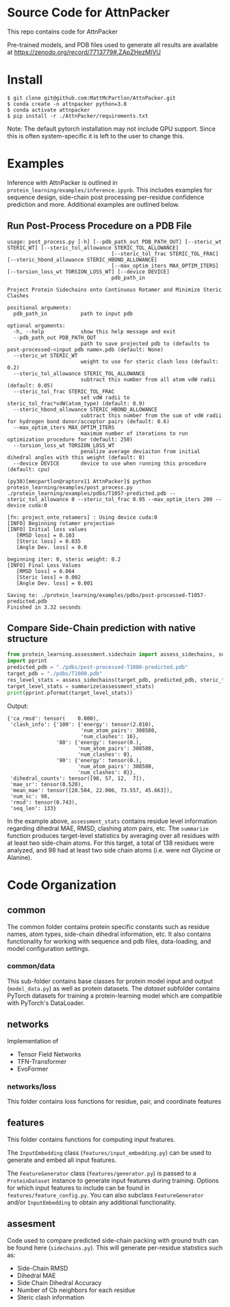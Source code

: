 # Source Code for AttnPacker 

This repo contains code for AttnPacker

Pre-trained models, and PDB files used to generate all results are available at https://zenodo.org/record/7713779#.ZApZHezMIVU

# Install


```
$ git clone git@github.com:MattMcPartlon/AttnPacker.git
$ conda create -n attnpacker python=3.8
$ conda activate attnpacker
$ pip install -r ./AttnPacker/requirements.txt
```

Note: The default pytorch installation may not include GPU support. Since this is often system-specific it is left to the user to change this.


# Examples

Inference with AttnPacker is outlined in `protein_learning/examples/inference.ipynb`. This includes examples for sequence design, side-chain post processing 
per-residue confidence prediction and more. Additional examples are outlined below.

## Run Post-Process Procedure on a PDB File
```
usage: post_process.py [-h] [--pdb_path_out PDB_PATH_OUT] [--steric_wt STERIC_WT] [--steric_tol_allowance STERIC_TOL_ALLOWANCE]
                                  [--steric_tol_frac STERIC_TOL_FRAC] [--steric_hbond_allowance STERIC_HBOND_ALLOWANCE]
                                  [--max_optim_iters MAX_OPTIM_ITERS] [--torsion_loss_wt TORSION_LOSS_WT] [--device DEVICE]
                                  pdb_path_in

Project Protein Sidechains onto Continuous Rotamer and Minimize Steric Clashes

positional arguments:
  pdb_path_in           path to input pdb

optional arguments:
  -h, --help            show this help message and exit
  --pdb_path_out PDB_PATH_OUT
                        path to save projected pdb to (defaults to post-processed-<input pdb name>.pdb (default: None)
  --steric_wt STERIC_WT
                        weight to use for steric clash loss (default: 0.2)
  --steric_tol_allowance STERIC_TOL_ALLOWANCE
                        subtract this number from all atom vdW radii (default: 0.05)
  --steric_tol_frac STERIC_TOL_FRAC
                        set vdW radii to steric_tol_frac*vdW(atom_type) (default: 0.9)
  --steric_hbond_allowance STERIC_HBOND_ALLOWANCE
                        subtract this number from the sum of vdW radii for hydrogen bond donor/acceptor pairs (default: 0.6)
  --max_optim_iters MAX_OPTIM_ITERS
                        maximum number of iterations to run optimization procedure for (default: 250)
  --torsion_loss_wt TORSION_LOSS_WT
                        penalize average deviaiton from initial dihedral angles with this weight (default: 0)
  --device DEVICE       device to use when running this procedure (default: cpu)

(py38)[mmcpartlon@raptorx11 AttnPacker]$ python protein_learning/examples/post_process.py ./protein_learning/examples/pdbs/T1057-predicted.pdb --steric_tol_allowance 0 --steric_tol_frac 0.95 --max_optim_iters 200 --device cuda:0

[fn: project_onto_rotamers] : Using device cuda:0
[INFO] Beginning rotamer projection
[INFO] Initial loss values
   [RMSD loss] = 0.103
   [Steric loss] = 0.035
   [Angle Dev. loss] = 0.0

beginning iter: 0, steric weight: 0.2
[INFO] Final Loss Values
   [RMSD loss] = 0.064
   [Steric loss] = 0.002
   [Angle Dev. loss] = 0.001

Saving to: ./protein_learning/examples/pdbs/post-processed-T1057-predicted.pdb
Finished in 3.32 seconds
```

## Compare Side-Chain prediction with native structure

```python
from protein_learning.assessment.sidechain import assess_sidechains, summarize
import pprint
predicted_pdb = "./pdbs/post-processed-T1080-predicted.pdb"
target_pdb = "./pdbs/T1080.pdb"
res_level_stats = assess_sidechains(target_pdb, predicted_pdb, steric_tol_fracs = [1,0.9,0.8])
target_level_stats = summarize(assessment_stats)
print(pprint.pformat(target_level_stats))
```
Output:
```
{'ca_rmsd': tensor(    0.000),
 'clash_info': {'100': {'energy': tensor(2.010),
                        'num_atom_pairs': 308580,
                        'num_clashes': 16},
                '80': {'energy': tensor(0.),
                       'num_atom_pairs': 308580,
                       'num_clashes': 0},
                '90': {'energy': tensor(0.),
                       'num_atom_pairs': 308580,
                       'num_clashes': 0}},
 'dihedral_counts': tensor([98, 57, 12,  7]),
 'mae_sr': tensor(0.520),
 'mean_mae': tensor([28.504, 22.006, 73.557, 45.663]),
 'num_sc': 98,
 'rmsd': tensor(0.743),
 'seq_len': 133}
```

In the example above, `assessment_stats` contains residue level information regarding dihedral MAE, RMSD, clashing atom pairs, etc. The `summarize` function produces target-level statistics by averaging over all residues with at least two side-chain atoms. For this target, a total of 138 residues were analyzed, and 98 had at least two side chain atoms (i.e. were not Glycine or Alanine).

# Code Organization

## common

The common folder contains protein specific constants such as residue names, atom types, side-chain dihedral
information, etc. It also contains functionality for working with sequence and pdb files, data-loading, and model
configuration settings.

### common/data

This sub-folder contains base classes for protein model input and output (`model_data.py`)
as well as protein datasets. The *dataset* subfolder contains PyTorch datasets for training a protein-learning model
which are compatible with PyTorch's DataLoader.

## networks
Implementation of

- Tensor Field Networks
- TFN-Transformer
- EvoFormer

### networks/loss

This folder contains loss functions for residue, pair, and coordinate features

## features

This folder contains functions for computing input features.

The `InputEmbedding` class (`features/input_embedding.py`) can be used to generate and embed all input features.

The `FeatureGenerator` class (`features/generator.py`) is passed to a `ProteinDataset` instance to generate input
features during training. Options for which input features to include can be found in `features/feature_config.py`. You
can also subclass `FeatureGenerator` and/or `InputEmbedding` to obtain any additional functionality.

## assesment

Code used to compare predicted side-chain packing with ground truth can be found here (`sidechains.py`). 
This will generate per-residue statistics such as:
- Side-Chain RMSD
- Dihedral MAE
- Side Chain Dihedral Accuracy
- Number of Cb neighbors for each residue
- Steric clash information




